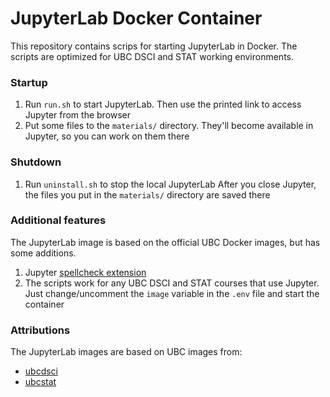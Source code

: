 # JupyterLab Docker Container
This repository contains scrips for starting JupyterLab in Docker.
The scripts are optimized for UBC DSCI and STAT working environments.

### Startup
1. Run `run.sh` to start JupyterLab. Then use the printed link to access Jupyter from the browser
2. Put some files to the `materials/` directory. They'll become available in Jupyter, so you can work on them there

### Shutdown
1. Run `uninstall.sh` to stop the local JupyterLab
After you close Jupyter, the files you put in the `materials/` directory are saved there

### Additional features
The JupyterLab image is based on the official UBC Docker images, but has some additions.
1. Jupyter [spellcheck extension](https://github.com/jupyterlab-contrib/spellchecker)
2. The scripts work for any UBC DSCI and STAT courses that use Jupyter. Just change/uncomment the `image` variable in the `.env` file and start the container

### Attributions
The JupyterLab images are based on UBC images from:
* [ubcdsci](https://hub.docker.com/u/ubcdsci)
* [ubcstat](https://hub.docker.com/u/ubcstat)
